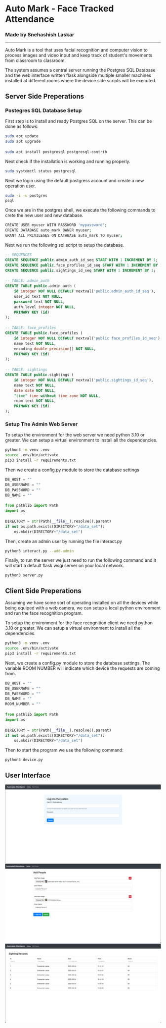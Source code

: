 # Auto Mark - Face Tracked Attendance
### Made by Snehashish Laskar
---
Auto Mark is a tool that uses facial recognition and computer vision to process images and video input and keep track of 
student's movements from classroom to classroom.

The system assumes a central server running the Postgres SQL Database and the web interface written flask alongside multiple smaller machines installed at different rooms where the device side scripts will be executed. 

## Server Side Preperations

### Postegres SQL Database Setup
First step is to install and ready Postgres SQL on the server. This can be done as follows:

```bash
sudo apt update
sudo apt upgrade

sudo apt install postgresql postgresql-contrib
```
Next check if the installation is working and running properly.
```bash
sudo systemctl status postgresql
```
Next we login using the default postgress account and create a new operation user. 
```bash
sudo -i -u postgres
psql
```
Once we are in the postgres shell, we execute the following commands to crete the new user and new database.
```bash
CREATE USER myuser WITH PASSWORD 'mypassword';
CREATE DATABASE auto_mark OWNER myuser;
GRANT ALL PRIVILEGES ON DATABASE auto_mark TO myuser;
```
Next we run the following sql script to setup the database.
```sql
-- SEQUENCES
CREATE SEQUENCE public.admin_auth_id_seq START WITH 1 INCREMENT BY 1;
CREATE SEQUENCE public.face_profiles_id_seq START WITH 1 INCREMENT BY 1;
CREATE SEQUENCE public.sightings_id_seq START WITH 1 INCREMENT BY 1;

-- TABLE: admin_auth
CREATE TABLE public.admin_auth (
    id integer NOT NULL DEFAULT nextval('public.admin_auth_id_seq'),
    user_id text NOT NULL,
    password text NOT NULL,
    auth_level integer NOT NULL,
    PRIMARY KEY (id)
);

-- TABLE: face_profiles
CREATE TABLE public.face_profiles (
    id integer NOT NULL DEFAULT nextval('public face_profiles_id_seq'),
    name text NOT NULL,
    encoding double precision[] NOT NULL,
    PRIMARY KEY (id)
);

-- TABLE: sightings
CREATE TABLE public.sightings (
    id integer NOT NULL DEFAULT nextval('public.sightings_id_seq'),
    name text NOT NULL,
    date date NOT NULL,
    "time" time without time zone NOT NULL,
    room text NOT NULL,
    PRIMARY KEY (id)
);
```

### Setup The Admin Web Server

To setup the environment for the web server we need python 3.10 or greater. We can setup a virtual environment to install all the dependencies. 
```bash
python3 -m venv .env
source .env/bin/activate
pip3 install -r requirements.txt
```
Then we create a config.py module to store the database settings
```python
DB_HOST = ""
DB_USERNAME = ""
DB_PASSWORD = ""
DB_NAME = ""

from pathlib import Path
import os

DIRECTORY = str(Path(__file__).resolve().parent)
if not os.path.exists(DIRECTORY+"/data_set"):
    os.mkdir(DIRECTORY+"/data_set")
```
Then, create an admin user by running the file interact.py 
```bash
python3 interact.py --add-admin
```
Finally, to run the server we just need to run the following command and it will start a default flask wsgi server on your local network.
```bash
python3 server.py
```
## Client Side Preperations
Assuming we have some sort of operating installed on all the devices while being equiped with a web camera, we can setup a local python environment and run the face recognition program. 

To setup the environment for the face recognition client we need python 3.10 or greater. We can setup a virtual environment to install all the dependencies. 
```bash
python3 -m venv .env
source .env/bin/activate
pip3 install -r requirements.txt
```

Next, we create a config.py module to store the database settings. The variable ROOM NUMBER will indicate which device the requests are coming from. 
```python
DB_HOST = ""
DB_USERNAME = ""
DB_PASSWORD = ""
DB_NAME = ""
ROOM_NUMBER = ""

from pathlib import Path
import os

DIRECTORY = str(Path(__file__).resolve().parent)
if not os.path.exists(DIRECTORY+"/data_set"):
    os.mkdir(DIRECTORY+"/data_set")
```
Then to start the program we use the following command:
```bash
python3 device.py
```
## User Interface
![Logging In](pics/login.png)
![Adding Faces](pics/add_faces.png)
![Sightings](pics/sightings.png)




